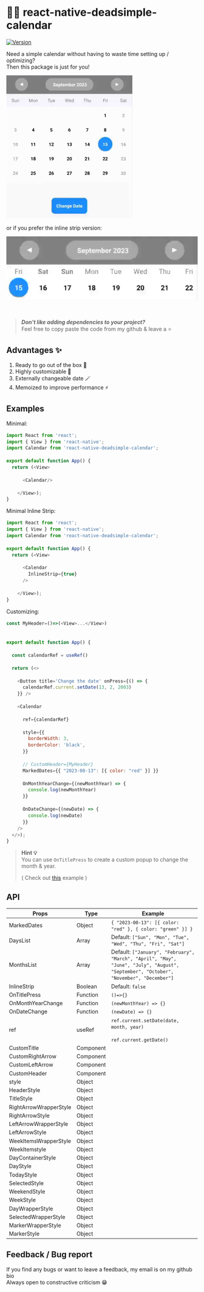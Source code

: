 # 📅💀 react-native-deadsimple-calendar 

[![Version](https://img.shields.io/npm/v/react-native-deadsimple-calendar.svg)](https://www.npmjs.com/package/react-native-deadsimple-calendar )

Need a simple calendar without having to waste time setting up / optimizing?  
Then this package is just for you!

![Example](images/Example.gif)

or if you prefer the inline strip version:

![Alt text](<images/InlineStripExample.gif>)

<br>

> ***Don't like adding dependencies to your project?***  
> Feel free to copy paste the code from my github & leave a ⭐
 

## Advantages ✨
1. Ready to go out of the box 🚀
2. Highly customizable 🔧
3. Externally changeable date 🪄 
4. Memoized to improve performance ⚡

## Examples

Minimal:
```js
import React from 'react';
import { View } from 'react-native';
import Calendar from 'react-native-deadsimple-calendar';

export default function App() {
  return (<View>

      <Calendar/>

    </View>);
}

```

Minimal Inline Strip:
```js
import React from 'react';
import { View } from 'react-native';
import Calendar from 'react-native-deadsimple-calendar';

export default function App() {
  return (<View>

      <Calendar
        InlineStrip={true}
      />

    </View>);
}

```

Customizing:

```js
const MyHeader=()=>(<View>...</View>)


export default function App() {

  const calendarRef = useRef()

  return (<>

    <Button title='Change the date' onPress={() => {
      calendarRef.current.setDate(13, 2, 2003)
    }} />

    <Calendar

      ref={calendarRef}

      style={{
        borderWidth: 3,
        borderColor: 'black',
      }}

      // CustomHeader={MyHeader}
      MarkedDates={{ "2023-00-13": [{ color: "red" }] }}

      OnMonthYearChange={(newMonthYear) => {
        console.log(newMonthYear)
      }}

      OnDateChange={(newDate) => {
        console.log(newDate)
      }}
    />
  </>);
}
```

> **Hint 💡**  
> You can use `OnTitlePress` to create a custom popup to change the month & year.  
>
> ( Check out [this](https://github.com/ManasMakde/react-native-deadsimple-calendar/blob/main/example/popup.js) example )

## API

| **Props**              | **Type**  | **Example**                                                                                                                           |
|------------------------|-----------|---------------------------------------------------------------------------------------------------------------------------------------|
| MarkedDates            | Object    | `{ "2023-00-13": [{ color: "red" }, { color: "green" }] }`                                                                            |
| DaysList               | Array     | Default: `["Sun", "Mon", "Tue", "Wed", "Thu", "Fri", "Sat"]`                                                                          |
| MonthsList             | Array     | Default: `["January", "February", "March", "April", "May", "June", "July", "August", "September", "October", "November", "December"]` |
| InlineStrip            | Boolean   | Default: `false`                                                                                                                      |
| OnTitlePress           | Function  | `()=>{}`                                                                                                                              |
| OnMonthYearChange      | Function  | `(newMonthYear) => {}`                                                                                                                |
| OnDateChange           | Function  | `(newDate) => {}`                                                                                                                     |
| ref                    | useRef    | `ref.current.setDate(date, month, year)` <br><br> `ref.current.getDate()`                                                                              |
| CustomTitle            | Component |                                                                                                                                       |
| CustomRightArrow       | Component |                                                                                                                                       |
| CustomLeftArrow        | Component |                                                                                                                                       |
| CustomHeader           | Component |                                                                                                                                       |
| style                  | Object    |                                                                                                                                       |
| HeaderStyle            | Object    |                                                                                                                                       |
| TitleStyle             | Object    |                                                                                                                                       |
| RightArrowWrapperStyle | Object    |                                                                                                                                       |
| RightArrowStyle        | Object    |                                                                                                                                       |
| LeftArrowWrapperStyle  | Object    |                                                                                                                                       |
| LeftArrowStyle         | Object    |                                                                                                                                       |
| WeekItemsWrapperStyle  | Object    |                                                                                                                                       |
| WeekItemstyle          | Object    |                                                                                                                                       |
| DayContainerStyle      | Object    |                                                                                                                                       |
| DayStyle               | Object    |                                                                                                                                       |
| TodayStyle             | Object    |                                                                                                                                       |
| SelectedStyle          | Object    |                                                                                                                                       |
| WeekendStyle           | Object    |                                                                                                                                       |
| WeekStyle              | Object    |                                                                                                                                       |
| DayWrapperStyle        | Object    |                                                                                                                                       |
| SelectedWrapperStyle   | Object    |                                                                                                                                       |
| MarkerWrapperStyle     | Object    |                                                                                                                                       |
| MarkerStyle            | Object    |                                                                                                                                       |



## Feedback / Bug report
If you find any bugs or want to leave a feedback, my email is on my github bio  
Always open to constructive criticism 😁